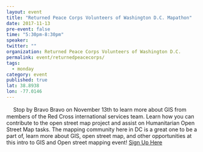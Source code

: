 ```yaml
---
layout: event 
title: "Returned Peace Corps Volunteers of Washington D.C. Mapathon"
date: 2017-11-13
pre-event: false
time: "5:30pm-8:30pm"
speaker:
twitter: ""
organization: Returned Peace Corps Volunteers of Washington D.C.
permalink: event/returnedpeacecorps/
tags:
  - monday 
category: event
published: true
lat: 38.8938 
lon: -77.0146
---
```

　
Stop by Bravo Bravo on November 13th to learn more about GIS from members of the Red Cross international services team. Learn how you can contribute to the open street map project and assist on Humanitarian Open Street Map tasks. The mapping community here in DC is a great one to be a part of, learn more about GIS, open street map, and other opportunities at this intro to GIS and Open street mapping event! 
[Sign Up Here](http://www.rpcvw.org/intro_to_gis_-11-13-2017)
